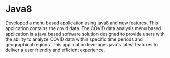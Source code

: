 # Java8
Developed a menu based application using java8 and new features. This application contains the covid data. The COVID data analysis menu based application is a java based software solution designed to provide users with the ability to analyze COVID data within specific time periods and geographical regions. This application leverages java's latest features to deliver a user friendly and efficient experience.
